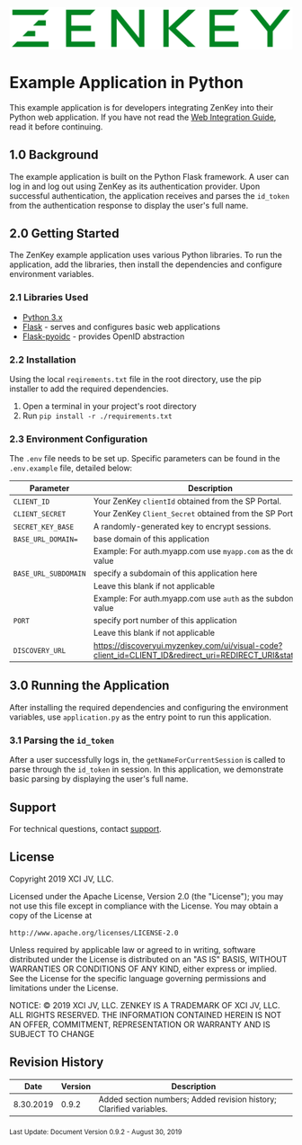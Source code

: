 ![Logo](../../image/ZenKey_rgb.png)
# Example Application in Python

This example application is for developers integrating ZenKey into their Python web application. If you have not read the [Web Integration Guide](https://git.xcijv.net/mobiledevelopment/providerintegration-web/blob/master/README.md), read it before continuing.

## 1.0 Background

The example application is built on the Python Flask framework. A user can log in and log out using ZenKey as its authentication provider. Upon successful authentication, the application receives and parses the `id_token` from the authentication response to display the user's full name.

## 2.0 Getting Started

The ZenKey example application uses various Python libraries. To run the application, add the libraries, then install the dependencies and configure environment variables.

### 2.1 Libraries Used

- [Python 3.x](https://www.python.org/downloads/)
- [Flask](http://flask.pocoo.org/) - serves and configures basic web applications
- [Flask-pyoidc](https://github.com/zamzterz/Flask-pyoidc) - provides OpenID abstraction

### 2.2 Installation

Using the local `reqirements.txt` file in the root directory, use the pip installer to add the required dependencies.

1. Open a terminal in your project's root directory
2. Run `pip install -r ./requirements.txt`

### 2.3 Environment Configuration

The `.env` file needs to be set up. Specific parameters can be found in the `.env.example` file, detailed below:

| Parameter        | Description  |
| ------------- | ------------- |  
|`CLIENT_ID` | Your ZenKey `clientId` obtained from the SP Portal. |  
|`CLIENT_SECRET` | Your ZenKey `Client_Secret` obtained from the SP Portal.|
|`SECRET_KEY_BASE` | A randomly-generated key to encrypt sessions. |  
|`BASE_URL_DOMAIN=`  | base domain of this application  |  
|   | Example: For auth.myapp.com use `myapp.com` as the domain value |  
|`BASE_URL_SUBDOMAIN` | specify a subdomain of this application here |  
|   | Leave this blank if not applicable  |  
|   | Example: For auth.myapp.com use `auth` as the subdomain value  |  
|`PORT` | specify port number of this application  |  
|   | Leave this blank if not applicable  |  
|`DISCOVERY_URL` | https://discoveryui.myzenkey.com/ui/visual-code?client_id=CLIENT_ID&redirect_uri=REDIRECT_URI&state=STATE |  

## 3.0 Running the Application

After installing the required dependencies and configuring the environment variables, use `application.py` as the entry point to run this application.

### 3.1 Parsing the `id_token`

After a user successfully logs in, the `getNameForCurrentSession` is called to parse through the `id_token` in session. In this application, we demonstrate basic parsing by displaying the user's full name.

## Support

For technical questions, contact [support](mailto:techsupport@mobileauthtaskforce.com).

## License

Copyright 2019 XCI JV, LLC.

Licensed under the Apache License, Version 2.0 (the "License");
you may not use this file except in compliance with the License.
You may obtain a copy of the License at

    http://www.apache.org/licenses/LICENSE-2.0

Unless required by applicable law or agreed to in writing, software
distributed under the License is distributed on an "AS IS" BASIS,
WITHOUT WARRANTIES OR CONDITIONS OF ANY KIND, either express or implied.
See the License for the specific language governing permissions and
limitations under the License.

NOTICE: © 2019 XCI JV, LLC. ZENKEY IS A TRADEMARK OF XCI JV, LLC. ALL RIGHTS RESERVED. THE INFORMATION CONTAINED HEREIN IS NOT AN OFFER, COMMITMENT, REPRESENTATION OR WARRANTY AND IS SUBJECT TO CHANGE

## Revision History

| Date      | Version | Description                                   |
| --------- | ------- | --------------------------------------------- |
| 8.30.2019 | 0.9.2  |  Added section numbers; Added revision history; Clarified variables. |

<sub> Last Update:
Document Version 0.9.2 - August 30, 2019</sub>
